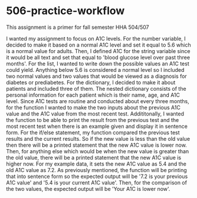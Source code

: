 # 506-practice-workflow
This assignment is a primer for fall semester HHA 504/507

I wanted my assignment to focus on A1C levels. For the number variable, I decided to make it based on a normal A1C level and set it equal to 5.6 which is a normal value for adults. Then, I defined A1C for the string variable since it would be all text and set that equal to 'blood glucose level over past three months'. For the list, I wanted to write down the possible values an A1C test could yield. Anything below 5.6 is considered a normal level so I included two normal values and two values that would be viewed as a diagnosis for diabetes or prediabetes. For the dictionary, I decided to make it about patients and included three of them. The nested dictionary consists of the personal information for each patient which is their name, age, and A1C level.
Since A1C tests are routine and conducted about every three months, for the function I wanted to make the two inputs about the previous A1C value and the A1C value from the most recent test. Addititonally, I wanted the function to be able to print the result from the previous test and the most recent test when there is an example given and display it in sentence form. For the if/else statement, my function compared the previous test results and the current results. So if the new value is less than the old value then there will be a printed statement that the new A1C value is lower now. Then, for anything else which would be when the new value is greater than the old value, there will be a printed statement that the new A1C value is higher now. 
For my example data, it sets the new A1C value as 5.4 and the old A1C value as 7.2. As previously mentioned, the function will be printing that into sentence form so the expected output will be '7.2 is your previous A1C value' and '5.4 is your current A1C value'. Then, for the comparison of the two values, the expected output will be 'Your A1C is lower now'.
